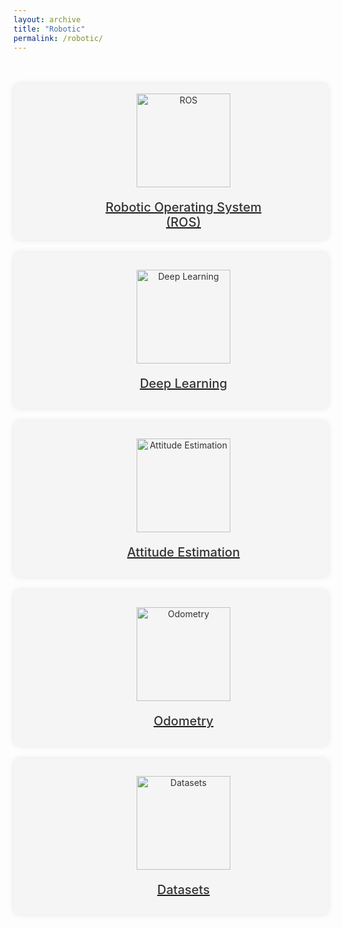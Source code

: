 ```yaml
---
layout: archive
title: "Robotic"
permalink: /robotic/
---
```


<div class="section-container">
  <div class="section">
    <a href="/ros/">
      <div class="section-content">
        <img src="/ros.png" alt="ROS">
        <h2>Robotic Operating System <br> (ROS)</h2>
      </div>
    </a>
  </div>
  
  <div class="section">
    <a href="/deep-learning/">
      <div class="section-content">
        <img src="/deep-learning-image.png" alt="Deep Learning">
        <h2>Deep Learning</h2>
      </div>
    </a>
  </div>

  
  <div class="section">
    <a href="/attitude-estimation/">
      <div class="section-content">
        <img src="/attitude.png" alt="Attitude Estimation">
        <h2>Attitude Estimation</h2>
      </div>
    </a>
  </div>
  
  <div class="section">
    <a href="/odometry/">
      <div class="section-content">
        <img src="/odometry.png" alt="Odometry">
        <h2>Odometry</h2>
      </div>
    </a>
  </div>
  
  <div class="section">
    <a href="/datasets/">
      <div class="section-content">
        <img src="/datasets.svg" alt="Datasets">
        <h2>Datasets</h2>
      </div>
    </a>
  </div>
</div>

<style>
  .section-container {
    display: grid;
    grid-template-columns: repeat(auto-fit, minmax(250px, 1fr));
    grid-gap: 20px;
    margin-top: 50px;
  }
  
  .section {
    display: flex;
    align-items: center;
    justify-content: center;
    height: 250px;
    background-color: #f5f5f5;
    border-radius: 10px;
    overflow: hidden;
    box-shadow: 0px 0px 10px rgba(0, 0, 0, 0.1);
    transition: all 0.3s ease;
  }
  
  .section:hover {
    box-shadow: 0px 5px 10px rgba(0, 0, 0, 0.2);
    background-color: transparent;
  }
  
  .section-content {
    display: flex;
    flex-direction: column;
    align-items: center;
    justify-content: center;
    text-align: center;
    color: #333;
    transition: all 0.3s ease;
    padding: 20px;
    border-radius: 10px;
    width: 100%;
  }
  
  .section:hover .section-content {
    background-color: transparent;
  }
  
  .section img {
    width: 150px;
    height: auto;
    margin-bottom: 20px;
    transition: all 0.3s ease;
  }
  

  
  .section h2 {
    font-size: 20px;
    font-weight: 500;
    margin: 0;
    transition: all 0.3s
  }
    .section:hover h2 {
    transform: scale(1.2);
    color: #fff;
    background-color: #048aff;
    margin: 10px;
    padding: 8px;
    border-radius: 5px;
  }
  .section:hover img {
    box-shadow: 0px 5px 10px rgba(0, 0, 0, 0);
    background-color: transparent;
  }
</style>
